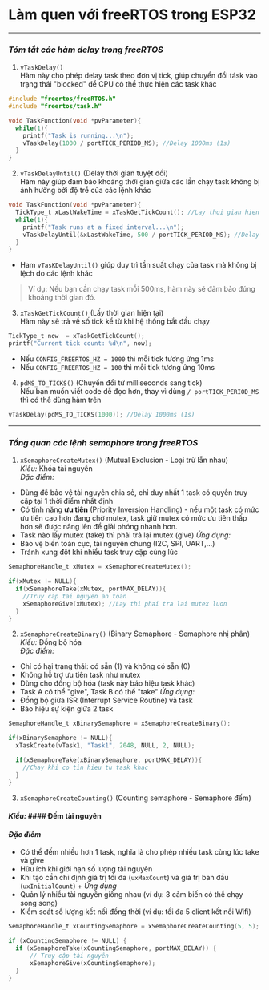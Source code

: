 # Làm quen với freeRTOS trong ESP32 # 
***
### *Tóm tắt các hàm delay trong freeRTOS* ###
1. `vTaskDelay()` <br>
Hàm này cho phép delay task theo đơn vị tick, giúp chuyển đổi tásk vào trạng thái "blocked" để CPU có thể thực hiện các task khác 
```c
#include "freertos/freeRTOS.h"
#include "freertos/task.h"

void TaskFunction(void *pvParameter){
  while(1){
    printf("Task is running...\n");
    vTaskDelay(1000 / portTICK_PERIOD_MS); //Delay 1000ms (1s)
  }
}
```

2. `vTaskDelayUntil()` (Delay thời gian tuyệt đối) <br>
Hàm này giúp đảm bảo khoảng thời gian giữa các lần chạy task không bị ảnh hưởng bởi độ trễ của các lệnh khác 
```c
void TaskFunction(void *pvParameter){
  TickType_t xLastWakeTime = xTaskGetTickCount(); //Lay thoi gian hien tai
  while(1){
    printf("Task runs at a fixed interval...\n");
    vTaskDelayUntil(&xLastWakeTime, 500 / portTICK_PERIOD_MS); //Delay chinh xac 500ms
  }
}
```
* Ham `vTasKDelayUntil()` giúp duy trì tần suất chạy của task mà không bị lệch do các lệnh khác
> Ví dụ: Nếu bạn cần chạy task mỗi 500ms, hàm này sẽ đảm bảo đúng khoảng thời gian đó.

3. `xTaskGetTickCount()` (Lấy thời gian hiện tại) <br>
Hàm này sẽ trả về số tick kể từ khi hệ thống bắt đầu chạy 
```c
TickType_t now  = xTaskGetTickCount();
printf("Current tick count: %d\n", now);
```

* Nếu `CONFIG_FREERTOS_HZ = 1000` thì mỗi tick tương ứng 1ms
* Nếu `CONFIG_FREERTOS_HZ = 100` thì mỗi tick tương ứng 10ms

4. `pdMS_TO_TICKS()` (Chuyển đổi từ milliseconds sang tick) <br>
Nếu bạn muốn viết code dễ đọc hơn, thay vì dùng `/ portTICK_PERIOD_MS` thì có thể dùng hàm trên
```c 
vTaskDelay(pdMS_TO_TICKS(1000)); //Delay 1000ms (1s)
```
*** 
### *Tổng quan các lệnh semaphore trong freeRTOS* ###
1. `xSemaphoreCreateMutex()` (Mutual Exclusion - Loại trừ lẫn nhau) <br>
*Kiểu:* Khóa tài nguyên <br>
*Đặc điểm:* 
* Dùng để bảo vệ tài nguyên chia sẻ, chỉ duy nhất 1 task có quyền truy cập tại 1 thời điểm nhất định
* Có tính năng **ưu tiên** (Priority Inversion Handling) - nếu một task có mức ưu tiên cao hơn đang chờ mutex, task giữ mutex có mức ưu tiên thấp hơn sẽ được nâng lên để giải phóng nhanh hơn. 
* Task nào lấy mutex (take) thì phải trả lại mutex (give)
*Ứng dụng:* <br>
* Bảo vệ biến toàn cục, tài nguyên chung (I2C, SPI, UART,...)
* Tránh xung đột khi nhiều task truy cập cùng lúc 
```c
SemaphoreHandle_t xMutex = xSemaphoreCreateMutex();

if(xMutex != NULL){
  if(xSemaphoreTake(xMutex, portMAX_DELAY)){
    //Truy cap tai nguyen an toan 
    xSemaphoreGive(xMutex); //Lay thi phai tra lai mutex luon
  }
}
```
2. `xSemaphoreCreateBinary()` (Binary Semaphore - Semaphore nhị phân) <br>
*Kiểu:* Đồng bộ hóa <br>
*Đặc điểm:* 
* Chỉ có hai trạng thái: có sẵn (1) và không có sẵn (0)
* Không hỗ trợ ưu tiên task như mutex
* Dùng cho đồng bộ hóa (task này báo hiệu task khác)
* Task A có thể "give", Task B có thể "take"
*Ứng dụng:* <br>
* Đồng bộ giữa ISR (Interrupt Service Routine) và task
* Báo hiệu sự kiện giữa 2 task 
```c
SemaphoreHandle_t xBinarySemaphore = xSemaphoreCreateBinary();

if(xBinarySemaphore != NULL){
  xTaskCreate(vTask1, "Task1", 2048, NULL, 2, NULL);

  if(xSemaphoreTake(xBinarySemaphore, portMAX_DELAY)){
    //Chay khi co tin hieu tu task khac
  }
}
```
3. `xSemaphoreCreateCounting()` (Counting semaphore - Semaphore đếm) <br>
#### *Kiểu:* #### Đếm tài nguyên <br>
#### *Đặc điểm* ####
  * Có thể đếm nhiều hơn 1 task, nghĩa là cho phép nhiều task cùng lúc take và give 
  * Hữu ích khi giới hạn số lượng tài nguyên 
  * Khi tạo cần chỉ định giá trị tối đa (`uxMaxCount`) và giá trị ban đầu (`uxInitialCount`) 
\+ *Ứng dụng* <br>
  * Quản lý nhiều tài nguyên giống nhau (ví dụ: 3 cảm biến có thể chạy song song)
  * Kiểm soát số lượng kết nối đồng thời (ví dụ: tối đa 5 client kết nối Wifi)
```c
SemaphoreHandle_t xCountingSemaphore = xSemaphoreCreateCounting(5, 5);

if (xCountingSemaphore != NULL) {
  if (xSemaphoreTake(xCountingSemaphore, portMAX_DELAY)) {
      // Truy cập tài nguyên
      xSemaphoreGive(xCountingSemaphore);
  }
}
```
